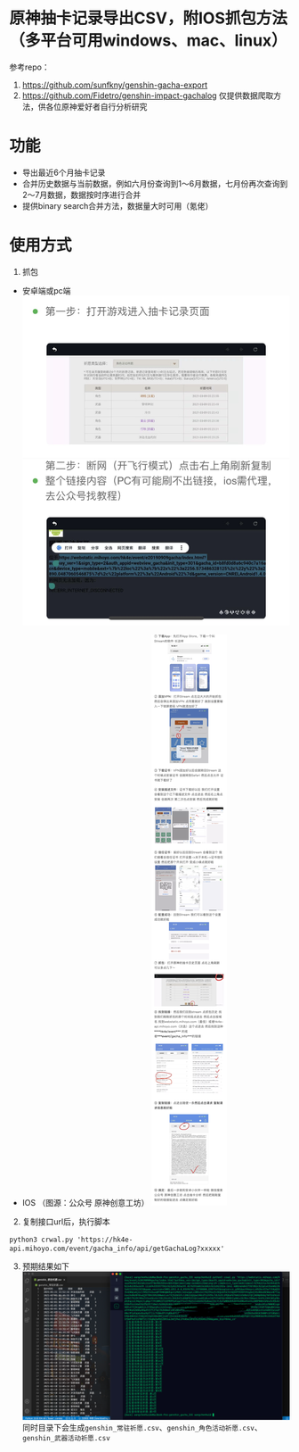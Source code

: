 # 原神抽卡记录导出CSV，附IOS抓包方法（多平台可用windows、mac、linux）
参考repo：
1. https://github.com/sunfkny/genshin-gacha-export
2. https://github.com/Fidetro/genshin-impact-gachalog
仅提供数据爬取方法，供各位原神爱好者自行分析研究

# 功能  
- 导出最近6个月抽卡记录  
- 合并历史数据与当前数据，例如六月份查询到1～6月数据，七月份再次查询到2～7月数据，数据按时序进行合并
- 提供binary search合并方法，数据量大时可用（氪佬）

# 使用方式  
1. 抓包
- 安卓端或pc端
![](https://github.com/CanoeByGuitar/genshin-gacha-crwal/blob/main/AndroidorPC.jpg)

- IOS
（图源：公众号 原神创意工坊）
![](https://github.com/CanoeByGuitar/genshin-gacha-crwal/blob/main/ios.png)

2. 复制接口url后，执行脚本 
```shell
python3 crwal.py 'https://hk4e-api.mihoyo.com/event/gacha_info/api/getGachaLog?xxxxx'
```
3. 预期结果如下
![](https://github.com/CanoeByGuitar/genshin-gacha-crwal/blob/main/result_example.png)
同时目录下会生成`genshin_常驻祈愿.csv`、`genshin_角色活动祈愿.csv`、`genshin_武器活动祈愿.csv`

